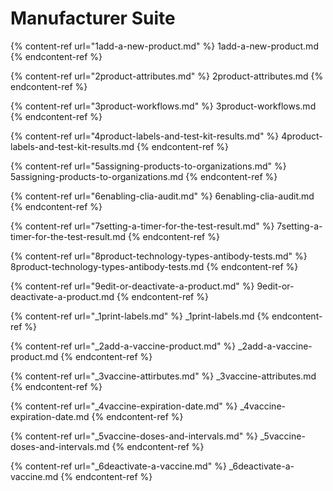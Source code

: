 # Manufacturer Suite

{% content-ref url="1add-a-new-product.md" %} 1add-a-new-product.md {% endcontent-ref %}

{% content-ref url="2product-attributes.md" %} 2product-attributes.md {% endcontent-ref %}

{% content-ref url="3product-workflows.md" %} 3product-workflows.md {% endcontent-ref %}

{% content-ref url="4product-labels-and-test-kit-results.md" %} 4product-labels-and-test-kit-results.md {% endcontent-ref %}

{% content-ref url="5assigning-products-to-organizations.md" %} 5assigning-products-to-organizations.md {% endcontent-ref %}

{% content-ref url="6enabling-clia-audit.md" %} 6enabling-clia-audit.md {% endcontent-ref %}

{% content-ref url="7setting-a-timer-for-the-test-result.md" %} 7setting-a-timer-for-the-test-result.md {% endcontent-ref %}

{% content-ref url="8product-technology-types-antibody-tests.md" %} 8product-technology-types-antibody-tests.md {% endcontent-ref %}

{% content-ref url="9edit-or-deactivate-a-product.md" %} 9edit-or-deactivate-a-product.md {% endcontent-ref %}

{% content-ref url="_1print-labels.md" %} _1print-labels.md {% endcontent-ref %}

{% content-ref url="\_2add-a-vaccine-product.md" %} \_2add-a-vaccine-product.md {% endcontent-ref %}

{% content-ref url="\_3vaccine-attirbutes.md" %} \_3vaccine-attributes.md {% endcontent-ref %}

{% content-ref url="\_4vaccine-expiration-date.md" %} \_4vaccine-expiration-date.md {% endcontent-ref %}

{% content-ref url="\_5vaccine-doses-and-intervals.md" %} \_5vaccine-doses-and-intervals.md {% endcontent-ref %}

{% content-ref url="\_6deactivate-a-vaccine.md" %} \_6deactivate-a-vaccine.md {% endcontent-ref %}
